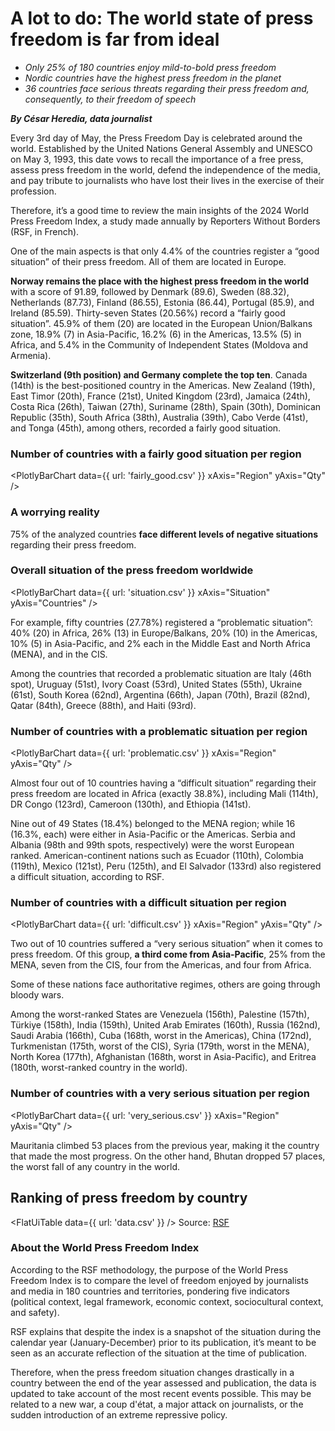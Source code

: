 # A lot to do: The world state of press freedom is far from ideal
- *Only 25% of 180 countries enjoy mild-to-bold press freedom*
- *Nordic countries have the highest press freedom in the planet*
- *36 countries face serious threats regarding their press freedom and, consequently, to their freedom of speech*

**_By César Heredia, data journalist_**

Every 3rd day of May, the Press Freedom Day is celebrated around the world. Established by the United Nations General Assembly and UNESCO on May 3, 1993, this date vows to recall the importance of a free press, assess press freedom in the world, defend the independence of the media, and pay tribute to journalists who have lost their lives in the exercise of their profession.

Therefore, it’s a good time to review the main insights of the 2024 World Press Freedom Index, a study made annually by Reporters Without Borders (RSF, in French).

One of the main aspects is that only 4.4% of the countries register a “good situation” of their press freedom. All of them are located in Europe.

**Norway remains the place with the highest press freedom in the world** with a score of 91.89, followed by Denmark (89.6), Sweden (88.32), Netherlands (87.73), Finland (86.55), Estonia (86.44), Portugal (85.9), and Ireland (85.59).
Thirty-seven States (20.56%) record a “fairly good situation”. 45.9% of them (20) are located in the European Union/Balkans zone, 18.9% (7) in Asia-Pacific, 16.2% (6) in the Americas, 13.5% (5) in Africa, and 5.4% in the Community of Independent States (Moldova and Armenia).

**Switzerland (9th position) and Germany complete the top ten**. Canada (14th) is the best-positioned country in the Americas. 
New Zealand (19th), East Timor (20th), France (21st), United Kingdom (23rd), Jamaica (24th), Costa Rica (26th), Taiwan (27th), Suriname (28th), Spain (30th), Dominican Republic (35th), South Africa (38th), Australia (39th), Cabo Verde (41st), and Tonga (45th), among others, recorded a fairly good situation. 

### Number of countries with a fairly good situation per region
<PlotlyBarChart
  data={{
    url: 'fairly_good.csv'
  }}
  xAxis="Region"
  yAxis="Qty"
/>

### A worrying reality

75% of the analyzed countries **face different levels of negative situations** regarding their press freedom.

### Overall situation of the press freedom worldwide
<PlotlyBarChart
  data={{
    url: 'situation.csv'
  }}
  xAxis="Situation"
  yAxis="Countries"
/>

For example, fifty countries (27.78%) registered a “problematic situation”: 40% (20) in Africa, 26% (13) in Europe/Balkans, 20% (10) in the Americas, 10% (5) in Asia-Pacific, and 2% each in the Middle East and North Africa (MENA), and in the CIS.

Among the countries that recorded a problematic situation are Italy (46th spot), Uruguay (51st), Ivory Coast (53rd), United States (55th), Ukraine (61st), South Korea (62nd), Argentina (66th), Japan (70th), Brazil (82nd), Qatar (84th), Greece (88th), and Haiti (93rd).

### Number of countries with a problematic situation per region
<PlotlyBarChart
  data={{
    url: 'problematic.csv'
  }}
  xAxis="Region"
  yAxis="Qty"
/>

Almost four out of 10 countries having a “difficult situation” regarding their press freedom are located in Africa (exactly 38.8%), including Mali (114th), DR Congo (123rd), Cameroon (130th), and Ethiopia (141st). 

Nine out of 49 States (18.4%) belonged to the MENA region; while 16 (16.3%, each) were either in Asia-Pacific or the Americas.
Serbia and Albania (98th and 99th spots, respectively) were the worst European ranked. American-continent nations such as Ecuador (110th), Colombia (119th), Mexico (121st), Peru (125th), and El Salvador (133rd) also registered a difficult situation, according to RSF. 

### Number of countries with a difficult situation per region
<PlotlyBarChart
  data={{
    url: 'difficult.csv'
  }}
  xAxis="Region"
  yAxis="Qty"
/>

Two out of 10 countries suffered a “very serious situation” when it comes to press freedom. Of this group, **a third come from Asia-Pacific**, 25% from the MENA, seven from the CIS, four from the Americas, and four from Africa. 

Some of these nations face authoritative regimes, others are going through bloody wars.

Among the worst-ranked States are Venezuela (156th), Palestine (157th), Türkiye (158th), India (159th), United Arab Emirates (160th), Russia (162nd), Saudi Arabia (166th), Cuba (168th, worst in the Americas), China (172nd), Turkmenistan (175th, worst of the CIS), Syria (179th, worst in the MENA), North Korea (177th), Afghanistan (168th, worst in Asia-Pacific), and Eritrea (180th, worst-ranked country in the world).

### Number of countries with a very serious situation per region
<PlotlyBarChart
  data={{
    url: 'very_serious.csv'
  }}
  xAxis="Region"
  yAxis="Qty"
/>

Mauritania climbed 53 places from the previous year, making it the country that made the most progress. On the other hand, Bhutan dropped 57 places, the worst fall of any country in the world.

## Ranking of press freedom by country
<FlatUiTable
  data={{
    url: 'data.csv'
  }}
/>
Source: [RSF](https://rsf.org/en/index?year=2024)

### About the World Press Freedom Index

According to the RSF methodology, the purpose of the World Press Freedom Index is to compare the level of freedom enjoyed by journalists and media in 180 countries and territories, pondering five indicators (political context, legal framework, economic context, sociocultural context, and safety).

RSF explains that despite the index is a snapshot of the situation during the calendar year (January-December) prior to its publication, it’s meant to be seen as an accurate reflection of the situation at the time of publication. 

Therefore, when the press freedom situation changes drastically in a country between the end of the year assessed and publication, the data is updated to take account of the most recent events possible. This may be related to a new war, a coup d'état, a major attack on journalists, or the sudden introduction of an extreme repressive policy.
